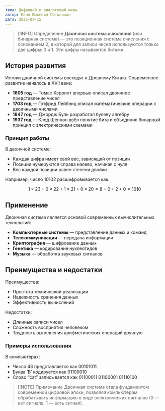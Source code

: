 ```yaml
---
тема: Цифровой и аналоговый миры
автор: Иван Юрьевич Потылицын
дата: 2025-09-15
---
```


> [!INFO] Определение
> **Двоичная система счисления** (или бинарная система) — это позиционная система счисления с основанием 2, в которой для записи чисел используются только две цифры: 0 и 1. Эти цифры называются битами.

## История развития

Истоки двоичной системы восходят к Древнему Китаю. Современное развитие началось в XVII веке:

- **1605 год** — Томас Хэрриот впервые описал двоичное представление чисел
- **1703 год** — Готфрид Лейбниц описал математические операции с двоичными числами
- **1847 год** — Джордж Буль разработал булеву алгебру
- **1937 год** — Клод Шеннон ввёл понятие бита и объединил бинарный принцип с электрическими схемами

### Принцип работы

В двоичной системе:

- Каждая цифра имеет свой вес, зависящий от позиции
- Позиции нумеруются справа налево, начиная с нуля
- Вес каждой позиции равен степени двойки

Например, число 10102​ расшифровывается как:

$$
1×23+0×22+1×21+0×20=8+0+2+0=1010​
$$

## Применение

Двоичная система является основой современных вычислительных технологий:

- **Компьютерные системы** — представление данных и команд
- **Телекоммуникации** — передача информации
- **Криптография** — шифрование данных
- **Генетика** — кодирование нуклеотидов
- **Музыка** — обработка звуковых сигналов

## Преимущества и недостатки

Преимущества:

- Простота технической реализации
- Надежность хранения данных
- Эффективность вычислений

Недостатки:

- Длинные записи чисел
- Сложность восприятия человеком
- Трудность выполнения арифметических операций вручную

### Примеры использования

В компьютерах:

- Число 43 представляется как 00101011
- Буква ‘B’ кодируется как 01100010
- Слово “cat” записывается как 01100011 01100001 01110100

> [!NOTE] Примечание
> Двоичная система стала фундаментом современной цифровой эпохи, позволяя компьютерам обрабатывать информацию в виде электрических сигналов (0 — нет сигнала, 1 — есть сигнал).
